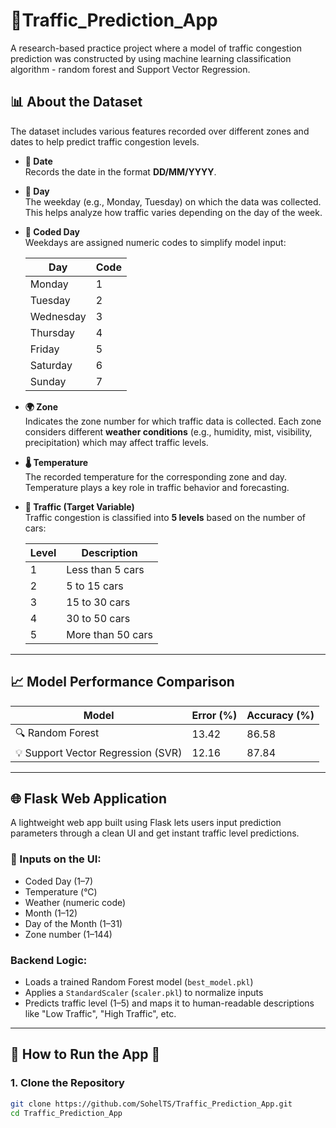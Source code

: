 # 🚦Traffic_Prediction_App
A research-based practice project where a model of traffic congestion prediction was constructed by using machine learning classification algorithm - random forest and Support Vector  Regression.

## 📊 About the Dataset

The dataset includes various features recorded over different zones and dates to help predict traffic congestion levels.

- **📅 Date**  
  Records the date in the format **DD/MM/YYYY**.

- **📆 Day**  
  The weekday (e.g., Monday, Tuesday) on which the data was collected. This helps analyze how traffic varies depending on the day of the week.

- **🔢 Coded Day**  
  Weekdays are assigned numeric codes to simplify model input:

  | Day       | Code |
  |-----------|------|
  | Monday    | 1    |
  | Tuesday   | 2    |
  | Wednesday | 3    |
  | Thursday  | 4    |
  | Friday    | 5    |
  | Saturday  | 6    |
  | Sunday    | 7    |

- **🌍 Zone**  
  Indicates the zone number for which traffic data is collected. Each zone considers different **weather conditions** (e.g., humidity, mist, visibility, precipitation) which may affect traffic levels.

- **🌡️ Temperature**  
  The recorded temperature for the corresponding zone and day. Temperature plays a key role in traffic behavior and forecasting.

- **🚗 Traffic (Target Variable)**  
  Traffic congestion is classified into **5 levels** based on the number of cars:

  | Level | Description           |
  |-------|-----------------------|
  | 1     | Less than 5 cars      |
  | 2     | 5 to 15 cars          |
  | 3     | 15 to 30 cars         |
  | 4     | 30 to 50 cars         |
  | 5     | More than 50 cars     |

---

## 📈 Model Performance Comparison

| Model                      | Error (%) | Accuracy (%) |
|---------------------------|-----------|---------------|
| 🔍 Random Forest           | 13.42     | 86.58         |
| 💡 Support Vector Regression (SVR) | 12.16     | 87.84         |

---

## 🌐 Flask Web Application

A lightweight web app built using Flask lets users input prediction parameters through a clean UI and get instant traffic level predictions.

### 🔧 Inputs on the UI:
- Coded Day (1–7)
- Temperature (°C)
- Weather (numeric code)
- Month (1–12)
- Day of the Month (1–31)
- Zone number (1–144)

###  Backend Logic:
- Loads a trained Random Forest model (`best_model.pkl`)
- Applies a `StandardScaler` (`scaler.pkl`) to normalize inputs
- Predicts traffic level (1–5) and maps it to human-readable descriptions like "Low Traffic", "High Traffic", etc.

---

## 🚀 How to Run the App 🚀

### 1. Clone the Repository

```bash
git clone https://github.com/SohelTS/Traffic_Prediction_App.git
cd Traffic_Prediction_App
